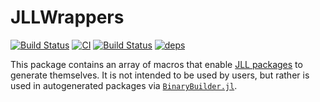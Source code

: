 # JLLWrappers

[![Build Status](https://travis-ci.com/JuliaPackaging/JLLWrappers.jl.svg?branch=master)](https://travis-ci.com/JuliaPackaging/JLLWrappers.jl)
[![CI](https://github.com/JuliaPackaging/JLLWrappers.jl/workflows/CI/badge.svg)](https://github.com/JuliaPackaging/JLLWrappers.jl/actions?query=workflow%3ACI)
[![Build Status](https://cloud.drone.io/api/badges/JuliaPackaging/JLLWrappers.jl/status.svg)](https://cloud.drone.io/JuliaPackaging/JLLWrappers.jl)
[![deps](https://juliahub.com/docs/JLLWrappers/deps.svg)](https://juliahub.com/ui/Packages/JLLWrappers/7Zgw7?t=2)

This package contains an array of macros that enable [JLL packages](https://juliapackaging.github.io/BinaryBuilder.jl/stable/jll/) to generate themselves.  It is not intended to be used by users, but rather is used in autogenerated packages via [`BinaryBuilder.jl`](https://github.com/JuliaPackaging/BinaryBuilder.jl).
